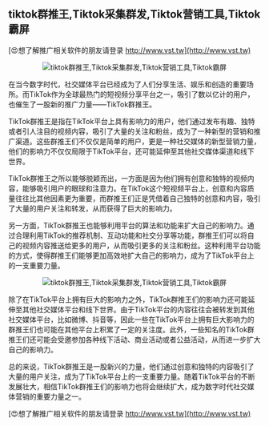 ## **tiktok群推王,Tiktok采集群发,Tiktok营销工具,Tiktok霸屏**

[😍想了解推广相关软件的朋友请登录 http://www.vst.tw](http://www.vst.tw)

 <center><img src="https://vst.tw/MP4/tuiguang/png/3.png" alt="tiktok群推王,Tiktok采集群发,Tiktok营销工具,Tiktok霸屏"></center>

在当今数字时代，社交媒体平台已经成为了人们分享生活、娱乐和创造的重要场所。而TikTok作为全球最热门的短视频分享平台之一，吸引了数以亿计的用户，也催生了一股新的推广力量——TikTok群推王。

TikTok群推王是指在TikTok平台上具有影响力的用户，他们通过发布有趣、独特或者引人注目的视频内容，吸引了大量的关注和粉丝，成为了一种新型的营销和推广渠道。这些群推王们不仅仅是简单的用户，更是一种社交媒体的新型营销力量，他们的影响力不仅仅局限于TikTok平台，还可能延伸至其他社交媒体渠道和线下世界。

TikTok群推王之所以能够脱颖而出，一方面是因为他们拥有创意和独特的视频内容，能够吸引用户的眼球和注意力。在TikTok这个短视频平台上，创意和内容质量往往比其他因素更为重要，而群推王们正是凭借着自己独特的创意和内容，吸引了大量的用户关注和转发，从而获得了巨大的影响力。

另一方面，TikTok群推王也能够利用平台的算法和功能来扩大自己的影响力。通过合理利用TikTok的推荐机制、互动功能和社交分享等功能，群推王们可以将自己的视频内容推送给更多的用户，从而吸引更多的关注和粉丝。这种利用平台功能的方式，使得群推王们能够更加高效地扩大自己的影响力，成为了TikTok平台上的一支重要力量。

 <center><img src="https://vst.tw/MP4/tuiguang/png/6.png" alt="tiktok群推王,Tiktok采集群发,Tiktok营销工具,Tiktok霸屏"></center>

除了在TikTok平台上拥有巨大的影响力之外，TikTok群推王们的影响力还可能延伸至其他社交媒体平台和线下世界。由于TikTok平台的内容往往会被转发到其他社交媒体平台，比如微博、抖音等，因此一些在TikTok平台上拥有巨大影响力的群推王们也可能在其他平台上积累了一定的关注度。此外，一些知名的TikTok群推王们还可能会受邀参加各种线下活动、商业活动或者公益活动，从而进一步扩大自己的影响力。

总的来说，TikTok群推王是一股新兴的力量，他们通过创意和独特的内容吸引了大量的用户关注，成为了TikTok平台上的一支重要力量。随着TikTok平台的不断发展壮大，相信TikTok群推王们的影响力也将会继续扩大，成为数字时代社交媒体营销的重要力量之一。

[😍想了解推广相关软件的朋友请登录 http://www.vst.tw](http://www.vst.tw)



